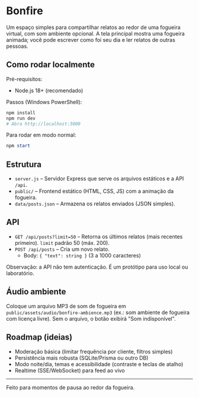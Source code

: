 # Bonfire

Um espaço simples para compartilhar relatos ao redor de uma fogueira virtual, com som ambiente opcional. A tela principal mostra uma fogueira animada; você pode escrever como foi seu dia e ler relatos de outras pessoas.

## Como rodar localmente

Pré-requisitos:
- Node.js 18+ (recomendado)

Passos (Windows PowerShell):

```powershell
npm install
npm run dev
# Abra http://localhost:3000
```

Para rodar em modo normal:

```powershell
npm start
```

## Estrutura

- `server.js` – Servidor Express que serve os arquivos estáticos e a API `/api`.
- `public/` – Frontend estático (HTML, CSS, JS) com a animação da fogueira.
- `data/posts.json` – Armazena os relatos enviados (JSON simples).

## API

- `GET /api/posts?limit=50` – Retorna os últimos relatos (mais recentes primeiro). `limit` padrão 50 (máx. 200).
- `POST /api/posts` – Cria um novo relato.
	- Body: `{ "text": string }` (3 a 1000 caracteres)

Observação: a API não tem autenticação. É um protótipo para uso local ou laboratório.

## Áudio ambiente

Coloque um arquivo MP3 de som de fogueira em `public/assets/audio/bonfire-ambience.mp3` (ex.: som ambiente de fogueira com licença livre). Sem o arquivo, o botão exibirá "Som indisponível".

## Roadmap (ideias)

- Moderação básica (limitar frequência por cliente, filtros simples)
- Persistência mais robusta (SQLite/Prisma ou outro DB)
- Modo noite/dia, temas e acessibilidade (contraste e teclas de atalho)
- Realtime (SSE/WebSocket) para feed ao vivo

---

Feito para momentos de pausa ao redor da fogueira.
